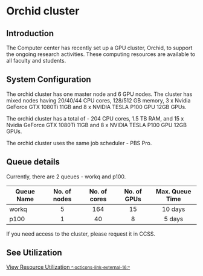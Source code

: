# Orchid cluster

## Introduction
The Computer center has recently set up a GPU cluster, Orchid, to support the ongoing research activities. These computing resources are available to all faculty and students. 

## System Configuration
The orchid cluster has one master node and 6 GPU nodes. The cluster has mixed nodes having 20/40/44 CPU cores, 128/512 GB memory, 3 x Nvidia GeForce GTX 1080Ti 11GB and 8 x NVIDIA TESLA P100 GPU 12GB GPUs.

The orchid cluster has a total of - 204 CPU cores, 1.5 TB RAM, and 15 x Nvidia GeForce GTX 1080Ti 11GB and 8 x NVIDIA TESLA P100 GPU 12GB GPUs. 

The orchid cluster uses the same job scheduler - PBS Pro. 

## Queue details

Currently, there are 2 queues - workq and p100.

| Queue Name | No. of nodes | No. of cores | No. of GPUs | Max. Queue Time |
|------------|:------------:|:------------:|:-----------:|:---------------:|
|workq       |5             | 164          | 15          |  10 days        |
|p100        |1             | 40           | 8           |  5 days         |

If you need access to the cluster, please request it in CCSS.

## See Utilization

[View Resource Utilization <small>^:octicons-link-external-16:^</small>]()
